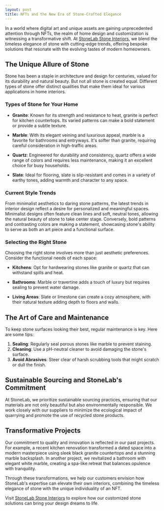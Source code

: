 ```yaml
---
layout: post
title: NFTs and the New Era of Stone-Crafted Elegance
---
```



In a world where digital art and unique assets are gaining unprecedented attention through NFTs, the realm of home design and customization is witnessing a transformative shift. At [StoneLab Stone Interiors](https://stonelab.se), we blend the timeless elegance of stone with cutting-edge trends, offering bespoke solutions that resonate with the evolving tastes of modern homeowners.

## The Unique Allure of Stone

Stone has been a staple in architecture and design for centuries, valued for its durability and natural beauty. But not all stone is created equal. Different types of stone offer distinct qualities that make them ideal for various applications in home interiors.

### Types of Stone for Your Home

- **Granite**: Known for its strength and resistance to heat, granite is perfect for kitchen countertops. Its varied patterns can make a bold statement or provide a subtle texture.
  
- **Marble**: With its elegant veining and luxurious appeal, marble is a favorite for bathrooms and entryways. It's softer than granite, requiring careful consideration in high-traffic areas.

- **Quartz**: Engineered for durability and consistency, quartz offers a wide range of colors and requires less maintenance, making it an excellent choice for busy households.

- **Slate**: Ideal for flooring, slate is slip-resistant and comes in a variety of earthy tones, adding warmth and character to any space.

### Current Style Trends

From minimalist aesthetics to daring stone patterns, the latest trends in interior design reflect a desire for personalized and meaningful spaces. Minimalist designs often feature clean lines and soft, neutral tones, allowing the natural beauty of stone to take center stage. Conversely, bold patterns and contrasting colors are making a statement, showcasing stone's ability to serve as both an art piece and a functional surface.

### Selecting the Right Stone

Choosing the right stone involves more than just aesthetic preferences. Consider the functional needs of each space:

- **Kitchens**: Opt for hardwearing stones like granite or quartz that can withstand spills and heat.
  
- **Bathrooms**: Marble or travertine adds a touch of luxury but requires sealing to prevent water damage.
  
- **Living Areas**: Slate or limestone can create a cozy atmosphere, with their natural texture adding depth to floors and walls.

## The Art of Care and Maintenance

To keep stone surfaces looking their best, regular maintenance is key. Here are some tips:

1. **Sealing**: Regularly seal porous stones like marble to prevent staining.
2. **Cleaning**: Use a pH-neutral cleaner to avoid damaging the stone's surface.
3. **Avoid Abrasives**: Steer clear of harsh scrubbing tools that might scratch or dull the finish.

## Sustainable Sourcing and StoneLab's Commitment

At StoneLab, we prioritize sustainable sourcing practices, ensuring that our materials are not only beautiful but also environmentally responsible. We work closely with our suppliers to minimize the ecological impact of quarrying and promote the use of recycled stone products.

## Transformative Projects

Our commitment to quality and innovation is reflected in our past projects. For example, a recent kitchen renovation transformed a dated space into a modern masterpiece using sleek black granite countertops and a stunning marble backsplash. In another project, we revitalized a bathroom with elegant white marble, creating a spa-like retreat that balances opulence with tranquility.

Through these transformations, we help our customers envision how StoneLab's expertise can elevate their own interiors, combining the timeless elegance of stone with the unique individuality of an NFT.

Visit [StoneLab Stone Interiors](https://stonelab.se) to explore how our customized stone solutions can bring your design dreams to life.